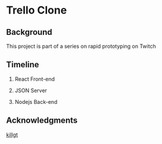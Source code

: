 # Trello Clone

## Background

This project is part of a series on rapid prototyping on Twitch

## Timeline

1. React Front-end

2. JSON Server

3. Nodejs Back-end

## Acknowledgments 

[killgt](https://tailwindcomponents.com/component/trello-panel-clone)
